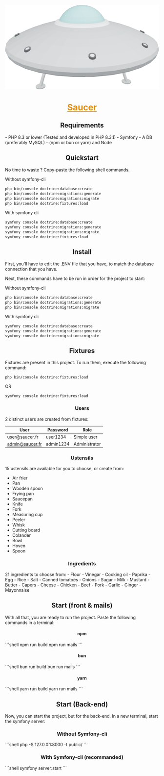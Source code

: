 <img src="public/assets/img/icon.png">

<h1 style="text-align: center; color: #e58d0b; text-decoration: underline">Saucer</h1>

<h2 style="text-align: center">Requirements</h2>
- PHP 8.3 or lower (Tested and developed in PHP 8.3.1)
- Symfony
- A DB (preferably MySQL)
- (npm or bun or yarn) and Node

<h2 style="text-align: center">Quickstart</h2>
No time to waste ? Copy-paste the following shell commands.

Without symfony-cli
```shell
php bin/console doctrine:database:create
php bin/console doctrine:migrations:generate
php bin/console doctrine:migrations:migrate
php bin/console doctrine:fixtures:load
```

With symfony cli
```shell
symfony console doctrine:database:create
symfony console doctrine:migrations:generate
symfony console doctrine:migrations:migrate
symfony console doctrine:fixtures:load
```

<h2 style="text-align: center">Install</h2>
First, you'll have to edit the .ENV
file that you have, to match the database connection that you have.


Next, these commands have to be run in order for the project to start:

Without symfony-cli
```shell
php bin/console doctrine:database:create
php bin/console doctrine:migrations:generate
php bin/console doctrine:migrations:migrate
```

With symfony cli
```shell
symfony console doctrine:database:create
symfony console doctrine:migrations:generate
symfony console doctrine:migrations:migrate
```

<h2 style="text-align: center">Fixtures</h2>
Fixtures are present in this project.
To run them, execute the following command:


```shell
php bin/console doctrine:fixtures:load
```
OR
```shell
symfony console doctrine:fixtures:load
```

<h3 style="text-align: center">Users</h3>
2 distinct users are created from fixtures:

| User            | Password  | Role          |
|-----------------|-----------|---------------|
| user@saucer.fr  | user1234  | Simple user   |
| admin@saucer.fr | admin1234 | Administrator |

<h3 style="text-align: center">Ustensils</h3>
15 ustensils are available for you to choose, or create from:

- Air frier
- Pan
- Wooden spoon
- Frying pan
- Saucepan
- Knife
- Fork
- Measuring cup
- Peeler
- Whisk
- Cutting board
- Colander
- Bowl
- Hoven
- Spoon

<h3 style="text-align: center">Ingredients</h3>
21 ingredients to choose from:
- Flour
- Vinegar
- Cooking oil
- Paprika
- Egg
- Rice
- Salt
- Canned tomatoes
- Onions
- Sugar
- Milk
- Mustard
- Butter
- Capers
- Cheese
- Chicken
- Beef
- Pork
- Garlic
- Ginger
- Mayonnaise

<h2 style="text-align: center">Start (front & mails)</h2>
With all that, you are ready to run the project.
Paste the following commands in a terminal:


<h4 style="text-align: center">npm</h4>
```shell
npm run build
npm run mails
```

<h4 style="text-align: center">bun</h4>
```shell
bun run build
bun run mails
```

<h4 style="text-align: center">yarn</h4>
```shell
yarn run build
yarn run mails
```
<h2 style="text-align: center">Start (Back-end)</h2>
Now, you can start the project, but for the back-end. In a new terminal, start the symfony server:

<h3 style="text-align: center">Without Symfony-cli</h3>
```shell
php -S 127.0.0.1:8000 -t public/
```

<h3 style="text-align: center">With Symfony-cli (recommanded)</h3>
```shell
symfony server:start
```
